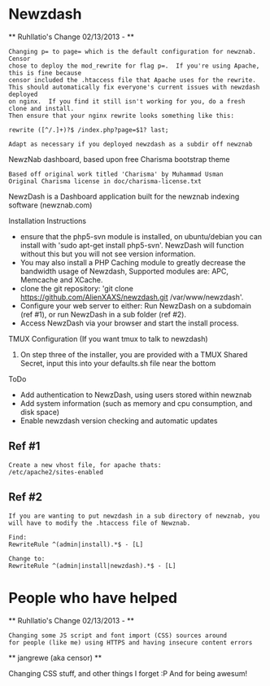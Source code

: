 Newzdash
========

** Ruhllatio's Change 02/13/2013 - **

    Changing p= to page= which is the default configuration for newznab.  Censor
    chose to deploy the mod_rewrite for flag p=.  If you're using Apache, this is fine because
    censor included the .htaccess file that Apache uses for the rewrite.
    This should automatically fix everyone's current issues with newzdash deployed
    on nginx.  If you find it still isn't working for you, do a fresh clone and install.
    Then ensure that your nginx rewrite looks something like this:
    
    rewrite ([^/.]+)?$ /index.php?page=$1? last;
    
    Adapt as necessary if you deployed newzdash as a subdir off newznab

NewzNab dashboard, based upon free Charisma bootstrap theme
	
    Based off original work titled 'Charisma' by Muhammad Usman
    Original Charisma license in doc/charisma-license.txt


NewzDash is a Dashboard application built for the newznab indexing software (newznab.com)

Installation Instructions

- ensure that the php5-svn module is installed, on ubuntu/debian you can install with 'sudo apt-get install php5-svn'. NewzDash will
  function without this but you will not see version information.
- You may also install a PHP Caching module to greatly decrease the bandwidth usage of Newzdash, Supported modules are: APC, Memcache and XCache.
- clone the git repository: 'git clone https://github.com/AlienXAXS/newzdash.git /var/www/newzdash'.
- Configure your web server to either: Run NewzDash on a subdomain (ref #1), or run NewzDash in a sub folder (ref #2).
- Access NewzDash via your browser and start the install process.

TMUX Configuration (If you want tmux to talk to newzdash)
1) On step three of the installer, you are provided with a TMUX Shared Secret, input this into your defaults.sh file near the bottom


ToDo
- Add authentication to NewzDash, using users stored within newznab
- Add system information (such as memory and cpu consumption, and disk space)
- Enable newzdash version checking and automatic updates

Ref #1
------

	Create a new vhost file, for apache thats:
	/etc/apache2/sites-enabled
	


Ref #2
------

	If you are wanting to put newzdash in a sub directory of newznab, you will have to modify the .htaccess file of Newznab.

	Find:
	RewriteRule ^(admin|install).*$ - [L]

	Change to:
	RewriteRule ^(admin|install|newzdash).*$ - [L]



People who have helped
======================

** Ruhllatio's Change 02/13/2013 - **

    Changing some JS script and font import (CSS) sources around 
    for people (like me) using HTTPS and having insecure content errors

** jangrewe (aka censor) **
   
   Changing CSS stuff, and other things I forget :P
   And for being awesum!
   
